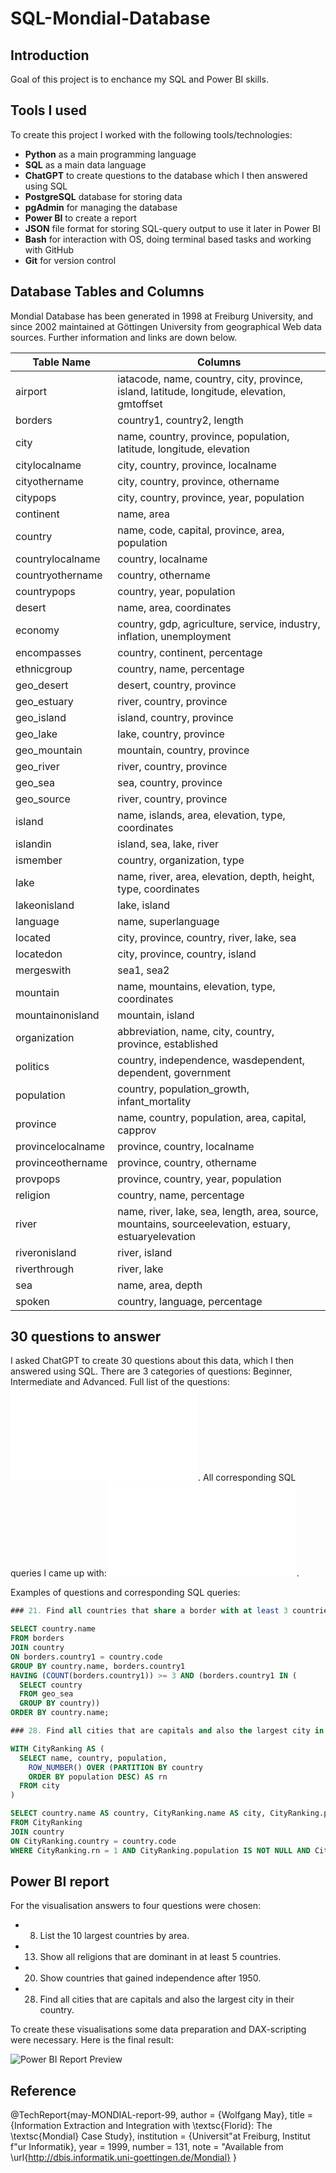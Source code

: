 # SQL-Mondial-Database

## Introduction

Goal of this project is to enchance my SQL and Power BI skills.

## Tools I used

To create this project I worked with the following tools/technologies:

- **Python** as a main programming language
- **SQL** as a main data language
- **ChatGPT** to create questions to the database which I then answered using SQL
- **PostgreSQL** database for storing data
- **pgAdmin** for managing the database
- **Power BI** to create a report
- **JSON** file format for storing SQL-query output to use it later in Power BI
- **Bash** for interaction with OS, doing terminal based tasks and working with GitHub
- **Git** for version control

## Database Tables and Columns

Mondial Database has been generated in 1998 at Freiburg University, and since 2002 maintained at Göttingen University from geographical Web data sources. Further information and links are down below.

| Table Name        | Columns                                                                                             |
| ----------------- | --------------------------------------------------------------------------------------------------- |
| airport           | iatacode, name, country, city, province, island, latitude, longitude, elevation, gmtoffset          |
| borders           | country1, country2, length                                                                          |
| city              | name, country, province, population, latitude, longitude, elevation                                 |
| citylocalname     | city, country, province, localname                                                                  |
| cityothername     | city, country, province, othername                                                                  |
| citypops          | city, country, province, year, population                                                           |
| continent         | name, area                                                                                          |
| country           | name, code, capital, province, area, population                                                     |
| countrylocalname  | country, localname                                                                                  |
| countryothername  | country, othername                                                                                  |
| countrypops       | country, year, population                                                                           |
| desert            | name, area, coordinates                                                                             |
| economy           | country, gdp, agriculture, service, industry, inflation, unemployment                               |
| encompasses       | country, continent, percentage                                                                      |
| ethnicgroup       | country, name, percentage                                                                           |
| geo_desert        | desert, country, province                                                                           |
| geo_estuary       | river, country, province                                                                            |
| geo_island        | island, country, province                                                                           |
| geo_lake          | lake, country, province                                                                             |
| geo_mountain      | mountain, country, province                                                                         |
| geo_river         | river, country, province                                                                            |
| geo_sea           | sea, country, province                                                                              |
| geo_source        | river, country, province                                                                            |
| island            | name, islands, area, elevation, type, coordinates                                                   |
| islandin          | island, sea, lake, river                                                                            |
| ismember          | country, organization, type                                                                         |
| lake              | name, river, area, elevation, depth, height, type, coordinates                                      |
| lakeonisland      | lake, island                                                                                        |
| language          | name, superlanguage                                                                                 |
| located           | city, province, country, river, lake, sea                                                           |
| locatedon         | city, province, country, island                                                                     |
| mergeswith        | sea1, sea2                                                                                          |
| mountain          | name, mountains, elevation, type, coordinates                                                       |
| mountainonisland  | mountain, island                                                                                    |
| organization      | abbreviation, name, city, country, province, established                                            |
| politics          | country, independence, wasdependent, dependent, government                                          |
| population        | country, population_growth, infant_mortality                                                        |
| province          | name, country, population, area, capital, capprov                                                   |
| provincelocalname | province, country, localname                                                                        |
| provinceothername | province, country, othername                                                                        |
| provpops          | province, country, year, population                                                                 |
| religion          | country, name, percentage                                                                           |
| river             | name, river, lake, sea, length, area, source, mountains, sourceelevation, estuary, estuaryelevation |
| riveronisland     | river, island                                                                                       |
| riverthrough      | river, lake                                                                                         |
| sea               | name, area, depth                                                                                   |
| spoken            | country, language, percentage                                                                       |

## 30 questions to answer

I asked ChatGPT to create 30 questions about this data, which I then answered using SQL. There are 3 categories of questions: Beginner, Intermediate and Advanced. Full list of the questions: ![Questions](questions.md). All corresponding SQL queries I came up with: ![Answers](queries.sql).

Examples of questions and corresponding SQL queries:

```sql
### 21. Find all countries that share a border with at least 3 countries and have a coastline.

SELECT country.name
FROM borders
JOIN country
ON borders.country1 = country.code
GROUP BY country.name, borders.country1
HAVING (COUNT(borders.country1)) >= 3 AND (borders.country1 IN (
  SELECT country
  FROM geo_sea
  GROUP BY country))
ORDER BY country.name;

### 28. Find all cities that are capitals and also the largest city in their country.

WITH CityRanking AS (
  SELECT name, country, population,
    ROW_NUMBER() OVER (PARTITION BY country
    ORDER BY population DESC) AS rn
  FROM city
)

SELECT country.name AS country, CityRanking.name AS city, CityRanking.population
FROM CityRanking
JOIN country
ON CityRanking.country = country.code
WHERE CityRanking.rn = 1 AND CityRanking.population IS NOT NULL AND CityRanking.name = country.capital;
```

## Power BI report

For the visualisation answers to four questions were chosen:

- 8. List the 10 largest countries by area.
- 13. Show all religions that are dominant in at least 5 countries.
- 20. Show countries that gained independence after 1950.
- 28. Find all cities that are capitals and also the largest city in their country.

To create these visualisations some data preparation and DAX-scripting were necessary. Here is the final result:

![Power BI Report Preview](https://github.com/o-bissing/SQL-Mondial-Database/blob/main/report.png)

## Reference

@TechReport{may-MONDIAL-report-99,
author = {Wolfgang May},
title = {Information Extraction and Integration with \textsc{Florid}:
The \textsc{Mondial} Case Study},
institution = {Universit\"at Freiburg, Institut f\"ur Informatik},
year = 1999,
number = 131,
note = "Available from
\url{http://dbis.informatik.uni-goettingen.de/Mondial}
}
